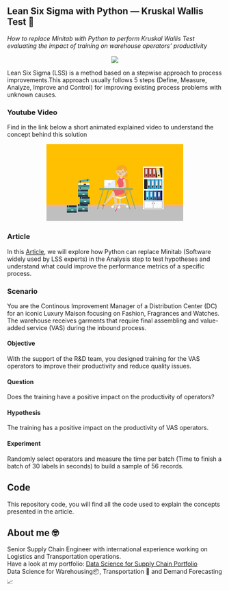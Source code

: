 ## Lean Six Sigma with Python — Kruskal Wallis Test 👷
*How to replace Minitab with Python to perform Kruskal Wallis Test evaluating the impact of training on warehouse operators’ productivity*

<p align="center">
  <img align="center" src="https://miro.medium.com/max/1280/1*uCzCpATHdoX2PRHeigsEHw.png">
</p>

Lean Six Sigma (LSS) is a method based on a stepwise approach to process improvements.This approach usually follows 5 steps 
(Define, Measure, Analyze, Improve and Control) for improving existing process problems with unknown causes.

### Youtube Video
Find in the link below a short animated explained video to understand the concept behind this solution
<div align="center">
  <a href="https://www.youtube.com/watch?v=Voaq0l39LuE"><img src="https://github.com/samirsaci/lss-kruskal-wallis/blob/main/thumbnail.webp" alt="Explainer Video Link"></a>
</div>

### Article
In this [Article](https://towardsdatascience.com/lean-six-sigma-data-analytics-with-python-kruskal-wallis-test-3afafa097ed), we will explore how Python can 
replace Minitab (Software widely used by LSS experts) in the Analysis step to test hypotheses and 
understand what could improve the performance metrics of a specific process.

### Scenario
You are the Continous Improvement Manager of a Distribution Center (DC) for an iconic Luxury Maison focusing on Fashion, Fragrances and Watches.
The warehouse receives garments that require final assembling and value-added service (VAS) during the inbound process.
#### Objective
With the support of the R&D team, you designed training for the VAS operators to improve their productivity and reduce quality issues.
#### Question
Does the training have a positive impact on the productivity of operators?
#### Hypothesis
The training has a positive impact on the productivity of VAS operators.
#### Experiment
Randomly select operators and measure the time per batch (Time to finish a batch of 30 labels in seconds) to build a sample of 56 records.

## Code
This repository code, you will find all the code used to explain the concepts presented in the article.

## About me 🤓
Senior Supply Chain Engineer with international experience working on Logistics and Transportation operations. \
Have a look at my portfolio: [Data Science for Supply Chain Portfolio](https://samirsaci.com) \
Data Science for Warehousing📦, Transportation 🚚 and Demand Forecasting 📈 
